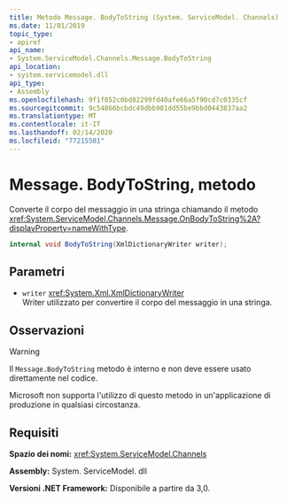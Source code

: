 ```yaml
---
title: Metodo Message. BodyToString (System. ServiceModel. Channels)
ms.date: 11/01/2019
topic_type:
- apiref
api_name:
- System.ServiceModel.Channels.Message.BodyToString
api_location:
- system.servicemodel.dll
api_type:
- Assembly
ms.openlocfilehash: 9f1f852c0bd82299fd40afe66a5f90cd7c0335cf
ms.sourcegitcommit: 9c54866bcbdc49dbb981dd55be9bbd0443837aa2
ms.translationtype: MT
ms.contentlocale: it-IT
ms.lasthandoff: 02/14/2020
ms.locfileid: "77215501"
---
```

# <a name="messagebodytostring-method"></a>Message. BodyToString, metodo

Converte il corpo del messaggio in una stringa chiamando il metodo <xref:System.ServiceModel.Channels.Message.OnBodyToString%2A?displayProperty=nameWithType>.

```csharp
internal void BodyToString(XmlDictionaryWriter writer);
```

## <a name="parameters"></a>Parametri

- `writer` <xref:System.Xml.XmlDictionaryWriter>\
  Writer utilizzato per convertire il corpo del messaggio in una stringa.

## <a name="remarks"></a>Osservazioni

> [!WARNING]
> Il `Message.BodyToString` metodo è interno e non deve essere usato direttamente nel codice.
>
> Microsoft non supporta l'utilizzo di questo metodo in un'applicazione di produzione in qualsiasi circostanza.

## <a name="requirements"></a>Requisiti

**Spazio dei nomi:** <xref:System.ServiceModel.Channels>

**Assembly:** System. ServiceModel. dll

**Versioni .NET Framework:** Disponibile a partire da 3,0.
